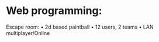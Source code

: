 # Web programming:

Escape room: 
•	2d based paintball
•	12 users, 2 teams 
•	LAN multiplayer/Online 
